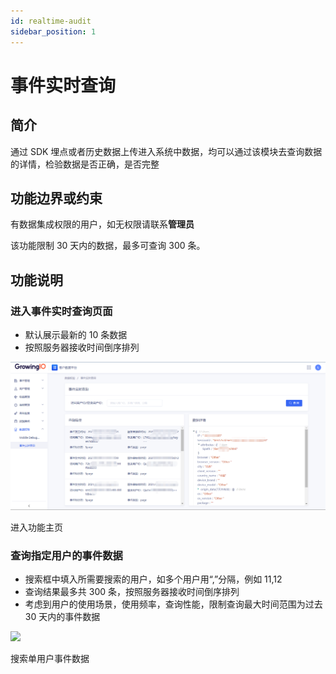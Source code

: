 ```yaml
---
id: realtime-audit
sidebar_position: 1
---
```


# 事件实时查询

## 简介[](#jian-jie)

通过 SDK 埋点或者历史数据上传进入系统中数据，均可以通过该模块去查询数据的详情，检验数据是否正确，是否完整

## 功能边界或约束[](#gong-neng-bian-jie-huo-yue-shu)

有数据集成权限的用户，如无权限请联系**管理员**

该功能限制 30 天内的数据，最多可查询 300 条。

## 功能说明[](#gong-neng-shuo-ming)

### 进入事件实时查询页面[](#jin-ru-shi-jian-shi-shi-cha-xun-ye-mian)

- 默认展示最新的 10 条数据
- 按照服务器接收时间倒序排列

![picture 1](/img/2f5ed854101be67809b65209201a77d0769a3ca1064c236bd2d3dfad98146907_pic_1654495289820_2022-06-06.png)

进入功能主页

### 查询指定用户的事件数据[](#cha-xun-zhi-ding-yong-hu-de-shi-jian-shu-ju)

- 搜索框中填入所需要搜索的用户，如多个用户用“,”分隔，例如 11,12
- 查询结果最多共 300 条，按照服务器接收时间倒序排列
- 考虑到用户的使用场景，使用频率，查询性能，限制查询最大时间范围为过去 30 天内的事件数据

![](/img/assets-M2qbZInaXgdm8kkNosp-MhXAgZa1AJ0HVQQFrj1-MhXBLoxrzk4kCYlG57bimage.png)

搜索单用户事件数据
